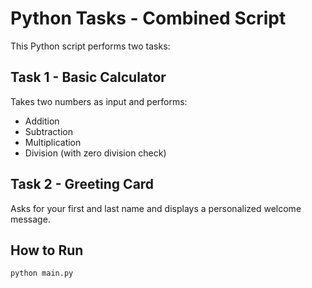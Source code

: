 # Python Tasks - Combined Script

This Python script performs two tasks:

## Task 1 - Basic Calculator
Takes two numbers as input and performs:
- Addition
- Subtraction
- Multiplication
- Division (with zero division check)

## Task 2 - Greeting Card
Asks for your first and last name and displays a personalized welcome message.

## How to Run

```bash
python main.py

